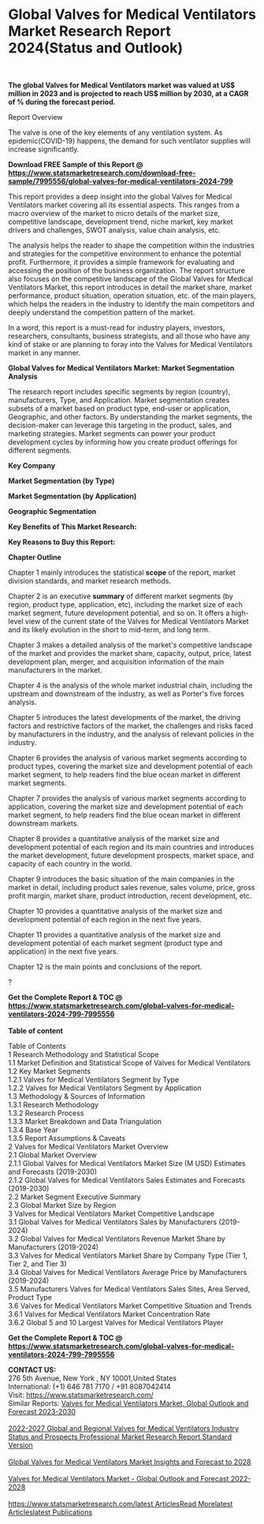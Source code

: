 <h1>Global Valves for Medical Ventilators Market Research Report 2024(Status and Outlook)</h1><br/><p><strong>The global Valves for Medical Ventilators market was valued at US$ million in 2023 and is projected to reach US$ million by 2030, at a <strong>CAGR</strong> of % during the forecast period.</strong></p><p>Report Overview</p><p>The valve is one of the key elements of any ventilation system. As epidemic(COVID-19) happens, the demand for such ventilator supplies will increase significantly.</p><p><strong>Download FREE Sample of this Report @ <a href="https://www.statsmarketresearch.com/download-free-sample/7995556/global-valves-for-medical-ventilators-2024-799">https://www.statsmarketresearch.com/download-free-sample/7995556/global-valves-for-medical-ventilators-2024-799</a></strong></p><p>This report provides a deep insight into the global Valves for Medical Ventilators market covering all its essential aspects. This ranges from a macro overview of the market to micro details of the market size, competitive landscape, development trend, niche market, key market drivers and challenges, SWOT analysis, value chain analysis, etc.</p><p>The analysis helps the reader to shape the competition within the industries and strategies for the competitive environment to enhance the potential profit. Furthermore, it provides a simple framework for evaluating and accessing the position of the business organization. The report structure also focuses on the competitive landscape of the Global Valves for Medical Ventilators Market, this report introduces in detail the market share, market performance, product situation, operation situation, etc. of the main players, which helps the readers in the industry to identify the main competitors and deeply understand the competition pattern of the market.</p><p>In a word, this report is a must-read for industry players, investors, researchers, consultants, business strategists, and all those who have any kind of stake or are planning to foray into the Valves for Medical Ventilators market in any manner.</p><p><strong>Global Valves for Medical Ventilators Market: Market Segmentation Analysis</strong></p><p>The research report includes specific segments by region (country), manufacturers, Type, and Application. Market segmentation creates subsets of a market based on product type, end-user or application, Geographic, and other factors. By understanding the market segments, the decision-maker can leverage this targeting in the product, sales, and marketing strategies. Market segments can power your product development cycles by informing how you create product offerings for different segments.</p><p><strong>Key Company</strong></p><p><strong>Market Segmentation (by Type)</strong></p><p><strong>Market Segmentation (<strong>by Application</strong>)</strong></p><p><strong>Geographic Segmentation</strong></p><p><strong>Key Benefits of This Market Research:</strong></p><p><strong>Key <strong>Reasons to Buy</strong> this Report:</strong></p><p><strong>Chapter Outline</strong></p><p>Chapter 1 mainly introduces the statistical <strong>scope</strong> of the report, market division standards, and market research methods.</p><p>Chapter 2 is an executive <strong>summary</strong> of different market segments (by region, product type, application, etc), including the market size of each market segment, future development potential, and so on. It offers a high-level view of the current state of the Valves for Medical Ventilators Market and its likely evolution in the short to mid-term, and long term.</p><p>Chapter 3 makes a detailed analysis of the market's competitive landscape of the market and provides the market share, capacity, output, price, latest development plan, merger, and acquisition information of the main manufacturers in the market.</p><p>Chapter 4 is the analysis of the whole market industrial chain, including the upstream and downstream of the industry, as well as Porter's five forces analysis.</p><p>Chapter 5 introduces the latest developments of the market, the driving factors and restrictive factors of the market, the challenges and risks faced by manufacturers in the industry, and the analysis of relevant policies in the industry.</p><p>Chapter 6 provides the analysis of various market segments according to product types, covering the market size and development potential of each market segment, to help readers find the blue ocean market in different market segments.</p><p>Chapter 7 provides the analysis of various market segments according to application, covering the market size and development potential of each market segment, to help readers find the blue ocean market in different downstream markets.</p><p>Chapter 8 provides a quantitative analysis of the market size and development potential of each region and its main countries and introduces the market development, future development prospects, market space, and capacity of each country in the world.</p><p>Chapter 9 introduces the basic situation of the main companies in the market in detail, including product sales revenue, sales volume, price, gross profit margin, market share, product introduction, recent development, etc.</p><p>Chapter 10 provides a quantitative analysis of the market size and development potential of each region in the next five years.</p><p>Chapter 11 provides a quantitative analysis of the market size and development potential of each market segment (product type and application) in the next five years.</p><p>Chapter 12 is the main points and conclusions of the report.</p><p>? </p><div><b>Get the Complete Report & TOC @ <a href="https://www.statsmarketresearch.com/global-valves-for-medical-ventilators-2024-799-7995556">https://www.statsmarketresearch.com/global-valves-for-medical-ventilators-2024-799-7995556</a></b></div><br><b>Table of content</b><p>Table of Contents<br />1 Research Methodology and Statistical Scope<br />1.1 Market Definition and Statistical Scope of Valves for Medical Ventilators<br />1.2 Key Market Segments<br />1.2.1 Valves for Medical Ventilators Segment by Type<br />1.2.2 Valves for Medical Ventilators Segment by Application<br />1.3 Methodology & Sources of Information<br />1.3.1 Research Methodology<br />1.3.2 Research Process<br />1.3.3 Market Breakdown and Data Triangulation<br />1.3.4 Base Year<br />1.3.5 Report Assumptions & Caveats<br />2 Valves for Medical Ventilators Market Overview<br />2.1 Global Market Overview<br />2.1.1 Global Valves for Medical Ventilators Market Size (M USD) Estimates and Forecasts (2019-2030)<br />2.1.2 Global Valves for Medical Ventilators Sales Estimates and Forecasts (2019-2030)<br />2.2 Market Segment Executive Summary<br />2.3 Global Market Size by Region<br />3 Valves for Medical Ventilators Market Competitive Landscape<br />3.1 Global Valves for Medical Ventilators Sales by Manufacturers (2019-2024)<br />3.2 Global Valves for Medical Ventilators Revenue Market Share by Manufacturers (2019-2024)<br />3.3 Valves for Medical Ventilators Market Share by Company Type (Tier 1, Tier 2, and Tier 3)<br />3.4 Global Valves for Medical Ventilators Average Price by Manufacturers (2019-2024)<br />3.5 Manufacturers Valves for Medical Ventilators Sales Sites, Area Served, Product Type<br />3.6 Valves for Medical Ventilators Market Competitive Situation and Trends<br />3.6.1 Valves for Medical Ventilators Market Concentration Rate<br />3.6.2 Global 5 and 10 Largest Valves for Medical Ventilators Player<br><div><b>Get the Complete Report & TOC @ <a href="https://www.statsmarketresearch.com/global-valves-for-medical-ventilators-2024-799-7995556">https://www.statsmarketresearch.com/global-valves-for-medical-ventilators-2024-799-7995556</a></b></div></p> <b>CONTACT US:</b><br>276 5th Avenue, New York , NY 10001,United States<br>International: (+1) 646 781 7170 / +91 8087042414<br>Visit: <a href="https://www.statsmarketresearch.com/">https://www.statsmarketresearch.com/</a><br>Similar Reports: <a href="https://www.statsmarketresearch.com/global-valves-for-medical-ventilators-2024-799-7995556">Valves for Medical Ventilators Market, Global Outlook and Forecast 2023-2030</a><br/><br/><a href="https://www.statsmarketresearch.com/global-valves-for-medical-ventilators-2024-799-7995556">2022-2027 Global and Regional Valves for Medical Ventilators Industry Status and Prospects Professional Market Research Report Standard Version</a><br/><br/><a href="https://www.statsmarketresearch.com/global-valves-for-medical-ventilators-2024-799-7995556">Global Valves for Medical Ventilators Market Insights and Forecast to 2028</a><br/><br/><a href="https://www.statsmarketresearch.com/global-valves-for-medical-ventilators-2024-799-7995556">Valves for Medical Ventilators Market - Global Outlook and Forecast 2022-2028</a><br/><br/><a href="https://gyeongbokgung.com">https://www.statsmarketresearch.com/</a><a href="https://hallyeomaritime.com">latest Articles</a><a href="https://jingwansa.com">Read More</a><a href=https://nguoiviet.jp/">latest Articles</a><a href="https://www.intelmarketresearch.com/">latest Publications</a>